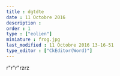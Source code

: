 ```yaml
---
title : dgtdte
date : 11 Octobre 2016
description : 
order : 1
type : ["eolien"]
miniature : frog.jpg
last_modified : 11 Octobre 2016 13-16-51
type_editor : ["CkEditor(Word)"]
---
```

<p>r&quot;r&quot;r&quot;rzrz</p>
